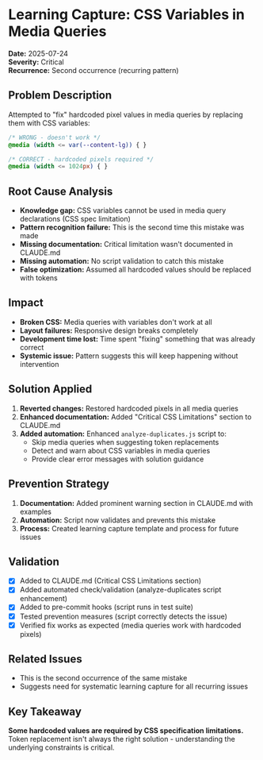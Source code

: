 # Learning Capture: CSS Variables in Media Queries

**Date:** 2025-07-24  
**Severity:** Critical  
**Recurrence:** Second occurrence (recurring pattern)  

## Problem Description
Attempted to "fix" hardcoded pixel values in media queries by replacing them with CSS variables:
```css
/* WRONG - doesn't work */
@media (width <= var(--content-lg)) { }

/* CORRECT - hardcoded pixels required */
@media (width <= 1024px) { }
```

## Root Cause Analysis
- **Knowledge gap:** CSS variables cannot be used in media query declarations (CSS spec limitation)
- **Pattern recognition failure:** This is the second time this mistake was made
- **Missing documentation:** Critical limitation wasn't documented in CLAUDE.md
- **Missing automation:** No script validation to catch this mistake
- **False optimization:** Assumed all hardcoded values should be replaced with tokens

## Impact
- **Broken CSS:** Media queries with variables don't work at all
- **Layout failures:** Responsive design breaks completely
- **Development time lost:** Time spent "fixing" something that was already correct
- **Systemic issue:** Pattern suggests this will keep happening without intervention

## Solution Applied
1. **Reverted changes:** Restored hardcoded pixels in all media queries
2. **Enhanced documentation:** Added "Critical CSS Limitations" section to CLAUDE.md
3. **Added automation:** Enhanced `analyze-duplicates.js` script to:
   - Skip media queries when suggesting token replacements
   - Detect and warn about CSS variables in media queries
   - Provide clear error messages with solution guidance

## Prevention Strategy
1. **Documentation:** Added prominent warning section in CLAUDE.md with examples
2. **Automation:** Script now validates and prevents this mistake
3. **Process:** Created learning capture template and process for future issues

## Validation
- [x] Added to CLAUDE.md (Critical CSS Limitations section)
- [x] Added automated check/validation (analyze-duplicates script enhancement)
- [x] Added to pre-commit hooks (script runs in test suite)
- [x] Tested prevention measures (script correctly detects the issue)
- [x] Verified fix works as expected (media queries work with hardcoded pixels)

## Related Issues
- This is the second occurrence of the same mistake
- Suggests need for systematic learning capture for all recurring issues

## Key Takeaway
**Some hardcoded values are required by CSS specification limitations.** Token replacement isn't always the right solution - understanding the underlying constraints is critical.